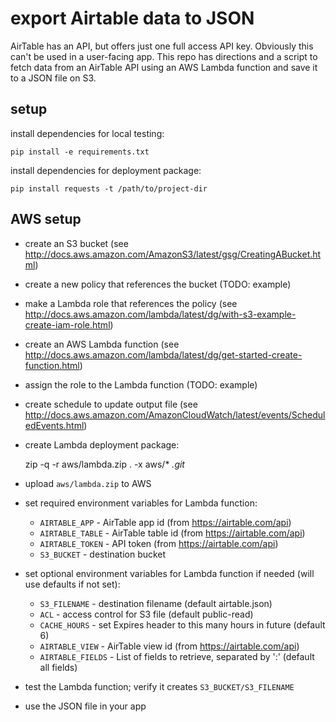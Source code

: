 # export Airtable data to JSON

AirTable has an API, but offers just one full access API key. Obviously this can't be used in a user-facing app. This repo has directions and a script to fetch data from an AirTable API using an AWS Lambda function and save it to a JSON file on S3.

## setup

install dependencies for local testing:

    pip install -e requirements.txt

install dependencies for deployment package:

    pip install requests -t /path/to/project-dir

## AWS setup

- create an S3 bucket (see http://docs.aws.amazon.com/AmazonS3/latest/gsg/CreatingABucket.html)
- create a new policy that references the bucket (TODO: example)
- make a Lambda role that references the policy (see http://docs.aws.amazon.com/lambda/latest/dg/with-s3-example-create-iam-role.html)
- create an AWS Lambda function (see http://docs.aws.amazon.com/lambda/latest/dg/get-started-create-function.html)
- assign the role to the Lambda function (TODO: example)
- create schedule to update output file (see http://docs.aws.amazon.com/AmazonCloudWatch/latest/events/ScheduledEvents.html)
- create Lambda deployment package:

    zip -q -r aws/lambda.zip . -x aws/* *.git*

- upload `aws/lambda.zip` to AWS
- set required environment variables for Lambda function:
    - `AIRTABLE_APP` - AirTable app id (from https://airtable.com/api)
    - `AIRTABLE_TABLE` - AirTable table id (from https://airtable.com/api)
    - `AIRTABLE_TOKEN` - API token (from https://airtable.com/api)
    - `S3_BUCKET` - destination bucket
- set optional environment variables for Lambda function if needed (will use defaults if not set):
    - `S3_FILENAME` - destination filename (default airtable.json)
    - `ACL` - access control for S3 file (default public-read)
    - `CACHE_HOURS` - set Expires header to this many hours in future (default 6)
    - `AIRTABLE_VIEW` - AirTable view id (from https://airtable.com/api)
    - `AIRTABLE_FIELDS` - List of fields to retrieve, separated by ':' (default all fields)
- test the Lambda function; verify it creates `S3_BUCKET/S3_FILENAME`
- use the JSON file in your app
